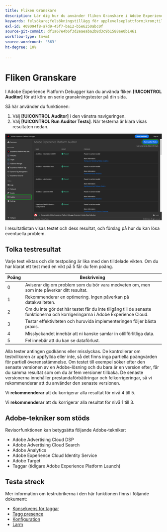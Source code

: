 ```yaml
---
title: Fliken Granskare
description: Lär dig hur du använder fliken Granskare i Adobe Experience Platform Debugger för att testa dina Adobe Experience Cloud-implementeringar.
keywords: felsökare;felsökningstillägg för upplevelseplattform;krom;tillägg;revisor;dtm;target
exl-id: 409094f8-a7d9-45f7-ba12-b5e6250abc0f
source-git-commit: df1a67e4b6f3d2eaeaba2b8d3c9b1588ee0b1461
workflow-type: tm+mt
source-wordcount: '363'
ht-degree: 10%

---
```


# Fliken Granskare

I Adobe Experience Platform Debugger kan du använda fliken **[!UICONTROL Auditor]** för att köra en serie granskningstester på din sida.

Så här använder du funktionen:

1. Välj **[!UICONTROL Auditor]** i den vänstra navigeringen.
1. Välj **[!UICONTROL Run Auditor Tests]**.  När testerna är klara visas resultaten nedan.

![Skärmbild av testresultat på fliken Granskare](../images/auditor-results.png)

I resultatlistan visas testet och dess resultat, och förslag på hur du kan lösa eventuella problem.

## Tolka testresultat

Varje test viktas och din testpoäng är lika med den tilldelade vikten. Om du har klarat ett test med en vikt på 5 får du fem poäng.

| Poäng | Beskrivning |
| --- | --- |
| 0 | Aviserar dig om problem som du bör vara medveten om, men som inte påverkar ditt resultat. |
| 1 | Rekommenderar en optimering. Ingen påverkan på datakvaliteten. |
| 2 | Om du inte gör det här testet får du inte tillgång till de senaste funktionerna och korrigeringarna i Adobe Experience Cloud. |
| 3 | Testar effektiviteten och huruvida implementeringen följer bästa praxis. |
| 4 | Misslyckandet innebär att ni kanske samlar in otillförlitliga data. |
| 5 | Fel innebär att du kan se dataförlust. |

Alla tester antingen godkänns eller misslyckas. De kontrollerar om testvillkoren är uppfyllda eller inte, så det finns inga partiella poängvärden för partiell överensstämmelse. Om testet till exempel söker efter den senaste versionen av en Adobe-lösning och du bara är en version efter, får du samma resultat som om du är fem versioner tillbaka. De senaste versionerna innehåller prestandaförbättringar och felkorrigeringar, så vi rekommenderar att du använder den senaste versionen.

Vi **rekommenderar** att du korrigerar alla resultat för nivå 4 till 5.

Vi **rekommenderar** att du korrigerar alla resultat för nivå 1 till 3.

## Adobe-tekniker som stöds

Revisorfunktionen kan betygsätta följande Adobe-tekniker:

* Adobe Advertising Cloud DSP
* Adobe Advertising Cloud Search
* Adobe Analytics
* Adobe Experience Cloud Identity Service
* Adobe Target
* Taggar (tidigare Adobe Experience Platform Launch)

## Testa streck

Mer information om testrubrikerna i den här funktionen finns i följande dokument:

* [Konsekvens för taggar](./tag-consistency.md)
* [Tagg presence](./tag-presence.md)
* [Konfiguration](./configuration.md)
* [Larm](./alerts.md)
